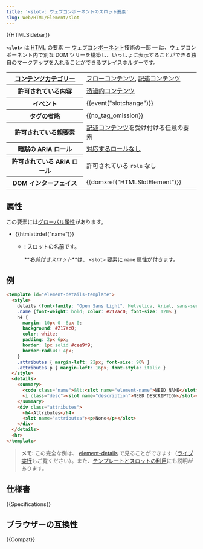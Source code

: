 ```yaml
---
title: '<slot>: ウェブコンポーネントのスロット要素'
slug: Web/HTML/Element/slot
---
```


{{HTMLSidebar}}

**`<slot>`** は [HTML](/ja/docs/Web/HTML) の要素 — <a href="/ja/docs/Web/Web_Components">ウェブコンポーネント</a>技術の一部 — は、ウェブコンポーネント内で別な DOM ツリーを構築し、いっしょに表示することができる独自のマークアップを入れることができるプレイスホルダーです。

<table class="properties">
  <tbody>
    <tr>
      <th scope="row">
        <a href="/ja/docs/Web/Guide/HTML/Content_categories">コンテンツカテゴリー</a>
      </th>
      <td>
        <a href="/ja/docs/Web/Guide/HTML/Content_categories#フローコンテンツ">フローコンテンツ</a>,
        <a href="/ja/docs/Web/Guide/HTML/Content_categories#記述コンテンツ">記述コンテンツ</a>
      </td>
    </tr>
    <tr>
      <th scope="row">許可されている内容</th>
      <td>
        <a href="/ja/docs/Web/Guide/HTML/Content_categories#透過的コンテンツ">透過的コンテンツ</a>
      </td>
    </tr>
    <tr>
      <th scope="row">イベント</th>
      <td>{{event("slotchange")}}</td>
    </tr>
    <tr>
      <th scope="row">タグの省略</th>
      <td>{{no_tag_omission}}</td>
    </tr>
    <tr>
      <th scope="row">許可されている親要素</th>
      <td>
        <a href="/ja/docs/Web/Guide/HTML/Content_categories#記述コンテンツ">記述コンテンツ</a>を受け付ける任意の要素
      </td>
    </tr>
    <tr>
      <th scope="row">暗黙の ARIA ロール</th>
      <td>
        <a href="https://www.w3.org/TR/html-aria/#dfn-no-corresponding-role">対応するロールなし</a>
      </td>
    </tr>
    <tr>
      <th scope="row">許可されている ARIA ロール</th>
      <td>許可されている <code>role</code> なし</td>
    </tr>
    <tr>
      <th scope="row">DOM インターフェイス</th>
      <td>{{domxref("HTMLSlotElement")}}</td>
    </tr>
  </tbody>
</table>

## 属性

この要素には[グローバル属性](/ja/docs/Web/HTML/Global_attributes)があります。

- {{htmlattrdef("name")}}

  - : スロットの名前です。

    **_名前付きスロット_**は、 `<slot>` 要素に `name` 属性が付きます。

## 例

```html
<template id="element-details-template">
  <style>
    details {font-family: "Open Sans Light", Helvetica, Arial, sans-serif }
    .name {font-weight: bold; color: #217ac0; font-size: 120% }
    h4 {
      margin: 10px 0 -8px 0;
      background: #217ac0;
      color: white;
      padding: 2px 6px;
      border: 1px solid #cee9f9;
      border-radius: 4px;
    }
    .attributes { margin-left: 22px; font-size: 90% }
    .attributes p { margin-left: 16px; font-style: italic }
  </style>
  <details>
    <summary>
      <code class="name">&lt;<slot name="element-name">NEED NAME</slot>&gt;</code>
      <i class="desc"><slot name="description">NEED DESCRIPTION</slot></i>
    </summary>
    <div class="attributes">
      <h4>Attributes</h4>
      <slot name="attributes"><p>None</p></slot>
    </div>
  </details>
  <hr>
</template>
```

> **メモ:** この完全な例は、 [element-details](https://github.com/mdn/web-components-examples/tree/master/element-details) で見ることができます（[ライブ実行](https://mdn.github.io/web-components-examples/element-details/)もご覧ください）。また、[テンプレートとスロットの利用](/ja/docs/Web/Web_Components/Using_templates_and_slots)にも説明があります。

## 仕様書

{{Specifications}}

## ブラウザーの互換性

{{Compat}}
